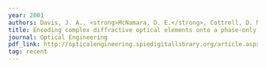 ```yaml
---
year: 2001
authors: Davis, J. A., <strong>McNamara, D. E.</strong>, Cottrell, D. M., Campos, J., Yzuel, M. J., and Moreno, I.
title: Encoding complex diffractive optical elements onto a phase-only liquid-crystal spatial light modulator.
journal: Optical Engineering
pdf_link: http://opticalengineering.spiedigitallibrary.org/article.aspx?articleid=1098003
tag: recent
---
```

